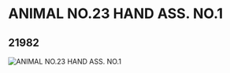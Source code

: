 # ANIMAL NO.23 HAND ASS. NO.1
## 21982
![ANIMAL NO.23 HAND ASS. NO.1](https://lc-www-live-s.legocdn.com/media/bricks/5/2/6121369.jpg)